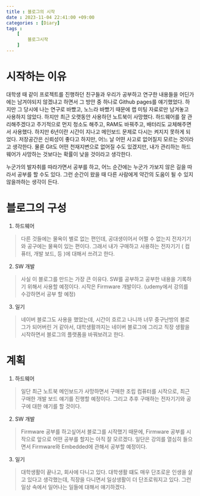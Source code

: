 ```yaml
---
title : 블로그의 시작
date : 2023-11-04 22:41:00 +09:00
categories : [Diary]
tags :
    [ 
        블로그시작
    ]
---
```


# 시작하는 이유
대학생 때 같이 프로젝트를 진행하던 친구들과 우리가 공부하고 연구한 내용들을 어딘가에는 남겨야되지 않겠냐고 하면서 그 방안 중 하나로 Github pages를 얘기했었다. 하지만 그 당시에 나는 연구로 바빴고, 노느라 바빴기 때문에 랩 미팅 자료로만 남겨놓고 사용하지 않았다. 하지만 최근 오랫동안 사용하던 노트북이 사망했다. 하드웨어를 잘 관리해주겠다고 주기적으로 먼지 청소도 해주고, RAM도 바꿔주고, 배터리도 교체해주면서 사용했다. 하지만 6년이란 시간이 지나고 메인보드 문제로 다시는 켜지지 못하게 되었다. 저장공간은 신뢰성이 좋다고 하지만, 어느 날 어떤 사고로 없어질지 모르는 것이라고 생각한다. 물론 Git도 어떤 천재지변으로 없어질 수도 있겠지만, 내가 관리하는 하드웨어가 사망하는 것보다는 확률이 낮을 것이라고 생각한다. 

누군가의 발자취를 따라가면서 공부를 하고, 어느 순간에는 누군가 가보지 않은 길을 따라서 공부를 할 수도 있다. 그런 순간이 왔을 때 다른 사람에게 약간의 도움이 될 수 있지 않을까하는 생각이 든다.

# 블로그의 구성
1. 하드웨어
> 다른 것들에는 물욕이 별로 없는 편인데, 공대생이어서 어쩔 수 없는지 전자기기와 공구에는 물욕이 있는 편이다. 그래서 내가 구매하고 사용하는 전자기기 ( 컴퓨터, 개발 보드, 등 )에 대해서 쓰려고 한다.  

2. SW 개발
> 사실 이 블로그를 만드는 가장 큰 이유다. SW를 공부하고 공부한 내용을 기록하기 위해서 사용할 예정이다. 시작은 Firmware 개발이다. (udemy에서 강의를 수강하면서 공부 할 예정)

3. 일기
> 네이버 블로그도 사용을 했었는데, 시간이 흐르고 나니까 너무 중구난방의 블로그가 되어버린 거 같아서, 대학생활까지는 네이버 블로그에 그리고 직장 생활을 시작하면서 블로그의 플랫폼을 바꿔보려고 한다. 

# 계획
1. 하드웨어
> 일단 최근 노트북 메인보드가 사망하면서 구매한 조립 컴퓨터를 시작으로, 최근 구매한 개발 보드 얘기를 진행할 예정이다. 그리고 추후 구매하는 전자기기와 공구에 대한 얘기를 할 것이다.

2. SW 개발
> Firmware 공부를 하고싶어서 블로그를 시작했기 때문에, Firmware 공부를 시작으로 앞으로 어떤 공부를 할지는 아직 잘 모르겠다. 일단은 강의를 열심히 들으면서 Firmware와 Embedded에 관해서 공부할 예정이다.

3. 일기
> 대학생활이 끝나고, 회사에 다니고 있다. 대학생활 떄도 매우 단조로운 인생을 살고 있다고 생각했는데, 직장을 다니면서 일상생활이 더 단조로워지고 있다. 그런 일상 속에서 일어나는 일들에 대해서 얘기하겠다. 